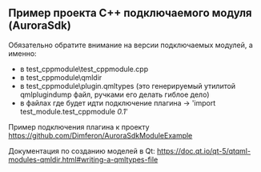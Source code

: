 ## Пример проекта С++ подключаемого модуля (AuroraSdk)

Обязательно обратите внимание на версии подключаемых модулей, а именно:
- в test_cppmodule\test_cppmodule.cpp
- в test_cppmodule\qmldir
- в test_cppmodule\plugin.qmltypes (это генерируемый утилитой qmlplugindump файл, ручками его делать гиблое дело)
- в файлах где будет идти подключение плагина -> 'import test_module.test_cppmodule *0.1*'

Пример подключения плагина к проекту https://github.com/Dimferon/AuroraSdkModuleExample

Документация по созданию моделей в Qt: https://doc.qt.io/qt-5/qtqml-modules-qmldir.html#writing-a-qmltypes-file

